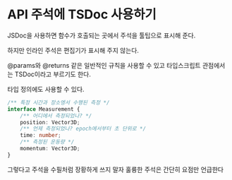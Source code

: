 # API 주석에 TSDoc 사용하기

JSDoc을 사용하면 함수가 호출되는 곳에서 주석을 툴팁으로 표시해 준다.

하지만 인라인 주석은 편집기가 표시해 주지 않는다.

@params와 @returns 같은 일반적인 규칙을 사용할 수 있고 타입스크립트 관점에서는 TSDoc이라고 부르기도 한다.

타입 정의에도 사용할 수 있다.

```typescript
/** 특정 시간과 장소엥서 수행된 측정 */
interface Measurement {
	/** 어디에서 측정되었나? */
	position: Vector3D;
	/** 언제 측정되었나? epoch에서부터 초 단위로 */
	time: number;
	/** 측정된 운동량 */
	momentum: Vector3D;
}
```

그렇다고 주석을 수필처럼 장황하게 쓰지 말자
훌륭한 주석은 간단히 요점만 언급한다
